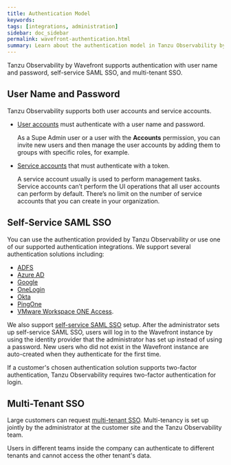 ```yaml
---
title: Authentication Model
keywords:
tags: [integrations, administration]
sidebar: doc_sidebar
permalink: wavefront-authentication.html
summary: Learn about the authentication model in Tanzu Observability by Wavefront.
---
```


Tanzu Observability by Wavefront supports authentication with user name and password, self-service SAML SSO, and multi-tenant SSO. 

## User Name and Password

Tanzu Observability supports both user accounts and service accounts.

* [User accounts](user-accounts.html) must authenticate with a user name and password.

  As a Supe Admin user or a user with the **Accounts** permission, you can invite new users and then manage the user accounts by adding them to groups with specific roles, for example.

* [Service accounts](service-accounts.html) that must authenticate with a token.

  A service account usually is used to perform management tasks. Service accounts can’t perform the UI operations that all user accounts can perform by default. There’s no limit on the number of service accounts that you can create in your organization.

## Self-Service SAML SSO

You can use the authentication provided by Tanzu Observability or use one of our supported authentication integrations. We support several authentication solutions including:

* [ADFS](adfs.html)
* [Azure AD](azure_ad.html)
* [Google](google.html)
* [OneLogin](onelogin.html)
* [Okta](okta.html)
* [PingOne](pingone.html)
* [VMware Workspace ONE Access](workspace-one.html).

We also support [self-service SAML SSO](auth_self_service_sso.html) setup. After the administrator sets up self-service SAML SSO, users will log in to the Wavefront instance by using the identity provider that the administrator has set up instead of using a password. New users who did not exist in the Wavefront instance are auto-created when they authenticate for the first time.

If a customer's chosen authentication solution supports two-factor authentication, Tanzu Observability requires two-factor authentication for login.

## Multi-Tenant SSO

Large customers can request [multi-tenant SSO](authentication.html#multi-tenant-authentication). Multi-tenancy is set up jointly by the administrator at the customer site and the Tanzu Observability team.

Users in different teams inside the company can authenticate to different tenants and cannot access the other tenant's data.
